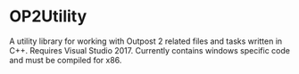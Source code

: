# OP2Utility

A utility library for working with Outpost 2 related files and tasks written in C++. Requires Visual Studio 2017. Currently contains windows specific code and must be compiled for x86.
